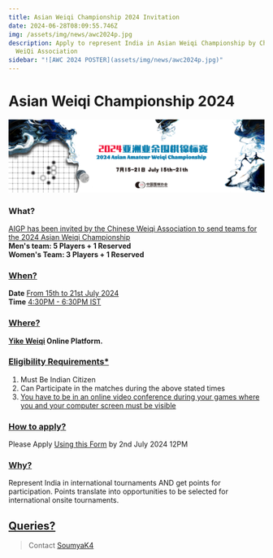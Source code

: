 ```yaml
---
title: Asian Weiqi Championship 2024 Invitation
date: 2024-06-28T08:09:55.746Z
img: /assets/img/news/awc2024p.jpg
description: Apply to represent India in Asian Weiqi Championship by Chinese
  WeiQi Association
sidebar: "![﻿AWC 2024 POSTER](assets/img/news/awc2024p.jpg)"
---
```

# Asian Weiqi Championship 2024

![﻿AWC 2024 BANNER](assets/img/news/awc2024l.jpg)

### What?

<u>AIGP has been invited by the Chinese Weiqi Association to send teams for the 2024 Asian Weiqi Championship</u><br>
**Men's team: 5 Players + 1 Reserved**<br>
**Women's Team: 3 Players + 1 Reserved**

### <u>When?</u>

**Date** <u>From 15th to 21st July 2024</u><br>
**Time** <u>4:30PM - 6:30PM IST</u>

### <u>Where?</u>

**[Yike Weiqi](https://yikewq.web.app/) Online Platform.**

### <u>Eligibility Requirements*</u>

1. Must Be Indian Citizen <br>
2. Can Participate in the matches during the above stated times <br>
3. <u>You have to be in an online video conference during your games where you and your computer screen must be visible</u>

### <u>How to apply?</u>

Please Apply [Using this Form](https://forms.gle/J5dbGFnNgs1jkSLt5) by 2nd July 2024 12PM

### <u>Why?</u>

Represent India in international tournaments AND get points for participation.
Points translate into opportunities to be selected for international onsite tournaments.

## <u>Queries?</u>

> Contact [SoumyaK4](https://t.me/SoumyaK4/)